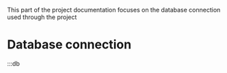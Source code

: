 This part of the project documentation focuses on the database connection used through the project
# Database connection 
:::db